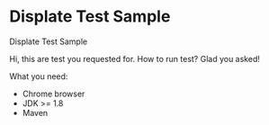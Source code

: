 # Displate Test Sample

Displate Test Sample

Hi, this are test you requested for.
How to run test? Glad you asked!

What you need:
- Chrome browser
- JDK >= 1.8
- Maven


